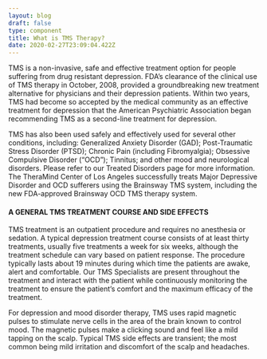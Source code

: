 ```yaml
---
layout: blog
draft: false
type: component
title: What is TMS Therapy?
date: 2020-02-27T23:09:04.422Z
---
```

TMS is a non-invasive, safe and effective treatment option for people suffering from drug resistant depression. FDA’s clearance of the clinical use of TMS therapy in October, 2008, provided a groundbreaking new treatment alternative for physicians and their depression patients. Within two years, TMS had become so accepted by the medical community as an effective treatment for depression that the American Psychiatric Association began recommending TMS as a second-line treatment for depression.

TMS has also been used safely and effectively used for several other conditions, including: Generalized Anxiety Disorder (GAD); Post-Traumatic Stress Disorder (PTSD); Chronic Pain (including Fibromyalgia); Obsessive Compulsive Disorder (“OCD”); Tinnitus; and other mood and neurological disorders. Please refer to our Treated Disorders page for more information. The TheraMind Center of Los Angeles successfully treats Major Depressive Disorder and OCD sufferers using the Brainsway TMS system, including the new FDA-approved Brainsway OCD TMS therapy system.

#### A GENERAL TMS TREATMENT COURSE AND SIDE EFFECTS

TMS treatment is an outpatient procedure and requires no anesthesia or sedation. A typical depression treatment course consists of at least thirty treatments, usually five treatments a week for six weeks, although the treatment schedule can vary based on patient response. The procedure typically lasts about 19 minutes during which time the patients are awake, alert and comfortable. Our TMS Specialists are present throughout the treatment and interact with the patient while continuously monitoring the treatment to ensure the patient’s comfort and the maximum efficacy of the treatment.

For depression and mood disorder therapy, TMS uses rapid magnetic pulses to stimulate nerve cells in the area of the brain known to control mood. The magnetic pulses make a clicking sound and feel like a mild tapping on the scalp. Typical TMS side effects are transient; the most common being mild irritation and discomfort of the scalp and headaches.
